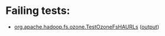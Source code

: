 # Failing tests: 

 * [org.apache.hadoop.fs.ozone.TestOzoneFsHAURLs](/tmp/log/pr/pr-hdds-2019-txr2z/integration/workdir/hadoop-ozone/ozonefs/org.apache.hadoop.fs.ozone.TestOzoneFsHAURLs.txt) ([output](/tmp/log/pr/pr-hdds-2019-txr2z/integration/workdir/hadoop-ozone/ozonefs/org.apache.hadoop.fs.ozone.TestOzoneFsHAURLs-output.txt/))
